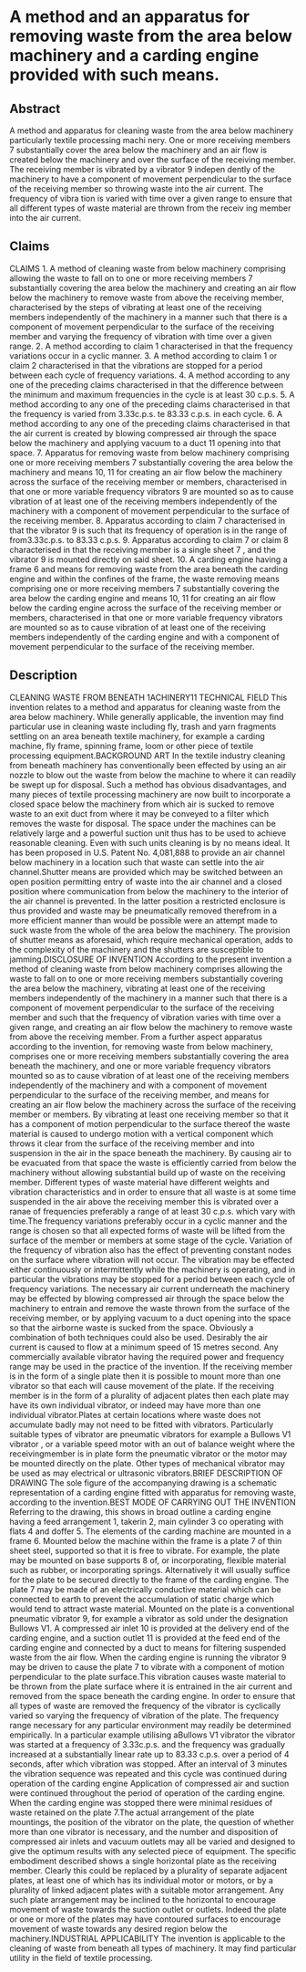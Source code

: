 # A method and an apparatus for removing waste from the area below machinery and a carding engine provided with such means.

## Abstract
A method and apparatus for cleaning waste from the area below machinery particularly textile processing machi nery. One or more receiving members 7 substantially cover the area below the machinery and an air flow is created below the machinery and over the surface of the receiving member. The receiving member is vibrated by a vibrator 9 indepen dently of the machinery to have a component of movement perpendicular to the surface of the receiving member so throwing waste into the air current. The frequency of vibra tion is varied with time over a given range to ensure that all different types of waste material are thrown from the receiv ing member into the air current.

## Claims
CLAIMS 1. A method of cleaning waste from below machinery comprising allowing the waste to fall on to one or more receiving members 7 substantially covering the area below the machinery and creating an air flow below the machinery to remove waste from above the receiving member, characterised by the steps of vibrating at least one of the receiving members independently of the machinery in a manner such that there is a component of movement perpendicular to the surface of the receiving member and varying the frequency of vibration with time over a given range. 2. A method according to claim 1 characterised in that the frequency variations occur in a cyclic manner. 3. A method according to claim 1 or claim 2 characterised in that the vibrations are stopped for a period between each cycle of frequency variations. 4. A method according to any one of the preceding claims characterised in that the difference between the minimum and maximum frequencies in the cycle is at least 30 c.p.s. 5. A method according to any one of the preceding claims characterised in that the frequency is varied from 3.33c.p.s. te 83.33 c.p.s. in each cycle. 6. A method according to any one of the preceding claims characterised in that the air current is created by blowing compressed air through the space below the machinery and applying vacuum to a duct 11 opening into that space. 7. Apparatus for removing waste from below machinery comprising one or more receiving members 7 substantially covering the area below the machinery and means 10, 11 for creating an air flow below the machinery across the surface of the receiving member or members, characterised in that one or more variable frequency vibrators 9 are mounted so as to cause vibration of at least one of the receiving members independently of the machinery with a component of movement perpendicular to the surface of the receiving member. 8. Apparatus according to claim 7 characterised in that the vibrator 9 is such that its frequency of operation is in the range of from3.33c.p.s. to 83.33 c.p.s. 9. Apparatus according to claim 7 or claim 8 characterised in that the receiving member is a single sheet 7 , and the vibrator 9 is mounted directly on said sheet. 10. A carding engine having a frame 6 and means for removing waste from the area beneath the carding engine and within the confines of the frame, the waste removing means comprising one or more receiving members 7 substantially covering the area below the carding engine and means 10, 11 for creating an air flow below the carding engine across the surface of the receiving member or members, characterised in that one or more variable frequency vibrators are mounted so as to cause vibration of at least one of the receiving members independently of the carding engine and with a component of movement perpendicular to the surface of the receiving member.

## Description
CLEANING WASTE FROM BENEATH 1ACHINERY11 TECHNICAL FIELD This invention relates to a method and apparatus for cleaning waste from the area below machinery. While generally applicable, the invention may find particular use in cleaning waste including fly, trash and yarn fragments settling on an area beneath textile machinery, for example a carding machine, fly frame, spinning frame, loom or other piece of textile processing equipment.BACKGROUND ART In the textile industry cleaning from beneath machinery has conventionally been effected by using an air nozzle to blow out the waste from below the machine to where it can readily be swept up for disposal. Such a method has obvious disadvantages, and many pieces of textile processing machinery are now built to incorporate a closed space below the machinery from which air is sucked to remove waste to an exit duct from where it may be conveyed to a filter which removes the waste for disposal. The space under the machines can be relatively large and a powerful suction unit thus has to be used to achieve reasonable cleaning. Even with such units cleaning is by no means ideal. It has been proposed in U.S. Patent No. 4,081,888 to provide an air channel below machinery in a location such that waste can settle into the air channel.Shutter means are provided which may be switched between an open position permitting entry of waste into the air channel and a closed position where communication from below the machinery to the interior of the air channel is prevented. In the latter position a restricted enclosure is thus provided and waste may be pneumatically removed therefrom in a more efficient manner than would be possible were an attempt made to suck waste from the whole of the area below the machinery. The provision of shutter means as aforesaid, which require mechanical operation, adds to the complexity of the machinery and the shutters are susceptible to jamming.DISCLOSURE OF INVENTION According to the present invention a method of cleaning waste from below machinery comprises allowing the waste to fall on to one or more receiving members substantially covering the area below the machinery, vibrating at least one of the receiving members independently of the machinery in a manner such that there is a component of movement perpendicular to the surface of the receiving member and such that the frequency of vibration varies with time over a given range, and creating an air flow below the machinery to remove waste from above the receiving member. From a further aspect apparatus according to the invention, for removing waste from below machinery, comprises one or more receiving members substantially covering the area beneath the machinery, and one or more variable frequency vibrators mounted so as to cause vibration of at least one of the receiving members independently of the machinery and with a component of movement perpendicular to the surface of the receiving member, and means for creating an air flow below the machinery across the surface of the receiving member or members. By vibrating at least one receiving member so that it has a component of motion perpendicular to the surface thereof the waste material is caused to undergo motion with a vertical component which throws it clear from the surface of the receiving member and into suspension in the air in the space beneath the machinery. By causing air to be evacuated from that space the waste is efficiently carried from below the machinery without allowing substantial build up of waste on the receiving member. Different types of waste material have different weights and vibration characteristics and in order to ensure that all waste is at some time suspended in the air above the receiving member this is vibrated over a ranae of frequencies preferably a range of at least 30 c.p.s. which vary with time.The frequency variations preferably occur in a cyclic manner and the range is chosen so that all expected forms of waste will be lifted from the surface of the member or members at some stage of the cycle. Variation of the frequency of vibration also has the effect of preventing constant nodes on the surface where vibration will not occur. The vibration may be effected either continuously or intermittently while the machinery is operating, and in particular the vibrations may be stopped for a period between each cycle of frequency variations. The necessary air current underneath the machinery may be effected by blowing compressed air through the space below the machinery to entrain and remove the waste thrown from the surface of the receiving member, or by applying vacuum to a duct opening into the space so that the airborne waste is sucked from the space. Obviously a combination of both techniques could also be used. Desirably the air current is caused to flow at a minimum speed of 15 metres second. Any commercially available vibrator having the required power and frequency range may be used in the practice of the invention. If the receiving member is in the form of a single plate then it is possible to mount more than one vibrator so that each will cause movement of the plate. If the receiving member is in the form of a plurality of adjacent plates then each plate may have its own individual vibrator, or indeed may have more than one individual vibrator.Plates at certain locations where waste does not accumulate badly may not need to be fitted with vibrators. Particularly suitable types of vibrator are pneumatic vibrators for example a Bullows V1 vibrator , or a variable speed motor with an out of balance weight where the receivingmember is in plate form the pneumatic vibrator or the motor may be mounted directly on the plate. Other types of mechanical vibrator may be used as may electrical or ultrasonic vibrators.BRIEF DESCRIPTION OF DRAWING The sole figure of the accompanying drawing is a schematic representation of a carding engine fitted with apparatus for removing waste, according to the invention.BEST MODE OF CARRYING OUT THE INVENTION Referring to the drawing, this shows in broad outline a carding engine having a feed arrangement 1, takerin 2, main cylinder 3 co operating with flats 4 and doffer 5. The elements of the carding machine are mounted in a frame 6. Mounted below the machine within the frame is a plate 7 of thin sheet steel, supported so that it is free to vibrate. For example, the plate may be mounted on base supports 8 of, or incorporating, flexible material such as rubber, or incorporating springs. Alternatively it will usually suffice for the plate to be secured directly to the frame of the carding engine. The plate 7 may be made of an electrically conductive material which can be connected to earth to prevent the accumulation of static charge which would tend to attract waste material. Mounted on the plate is a conventional pneumatic vibrator 9, for example a vibrator as sold under the designation Bullows V1. A compressed air inlet 10 is provided at the delivery end of the carding engine, and a suction outlet 11 is provided at the feed end of the carding engine and connected by a duct to means for filtering suspended waste from the air flow. When the carding engine is running the vibrator 9 may be driven to cause the plate 7 to vibrate with a component of motion perpendicular to the plate surface.This vibration causes waste material to be thrown from the plate surface where it is entrained in the air current and removed from the space beneath the carding engine. In order to ensure that all types of waste are removed the frequency of the vibrator is cyclically varied so varying the frequency of vibration of the plate. The frequency range necessary for any particular environment may readily be determined empirically. In a particular example utilising aBullows V1 vibrator the vibrator was started at a frequency of 3.33c.p.s. and the frequency was gradually increased at a substantially linear rate up to 83.33 c.p.s. over a period of 4 seconds, after which vibration was stopped. After an interval of 3 minutes the vibration sequence was repeated and this cycle was continued during operation of the carding engine Application of compressed air and suction were continued throughout the period of operation of the carding engine. When the carding engine was stopped there were minimal residues of waste retained on the plate 7.The actual arrangement of the plate mountings, the position of the vibrator on the plate, the question of whether more than one vibrator is necessary, and the number and disposition of compressed air inlets and vacuum outlets may all be varied and designed to give the optimum results with any selected piece of equipment. The specific embodiment described shows a single horizontal plate as the receiving member. Clearly this could be replaced by a plurality of separate adjacent plates, at least one of which has its individual motor or motors, or by a plurality of linked adjacent plates with a suitable motor arrangement. Any such plate arrangement may be inclined to the horizontal to encourage movement of waste towards the suction outlet or outlets. Indeed the plate or one or more of the plates may have contoured surfaces to encourage movement of waste towards any desired region below the machinery.INDUSTRIAL APPLICABILITY The invention is applicable to the cleaning of waste from beneath all types of machinery. It may find particular utility in the field of textile processing.